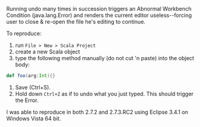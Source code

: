 Running undo many times in succession triggers an Abnormal Workbench Condition (java.lang.Error) and renders the current editor useless--forcing user to close & re-open the file he's editing to continue.

To reproduce:
 1. run `File > New > Scala Project`
 1. create a new Scala object
 1. type the following method manually (do not cut 'n paste) into the object body: 
```scala
def foo(arg:Int){}
```
 1. Save (Ctrl+S).
 1. Hold down `Ctrl+Z` as if to undo what you just typed. This should trigger the Error.

I was able to reproduce in both 2.7.2 and 2.7.3.RC2 using Eclipse 3.4.1 on Windows Vista 64 bit.
